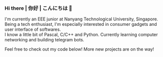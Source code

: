 ### Hi there | 你好 | こんにちは 👋

<!--
**ChoiTommy/ChoiTommy** is a ✨ _special_ ✨ repository because its `README.md` (this file) appears on your GitHub profile.

Here are some ideas to get you started:

- 🔭 I’m currently working on ...
- 🌱 I’m currently learning ...
- 👯 I’m looking to collaborate on ...
- 🤔 I’m looking for help with ...
- 💬 Ask me about ...
- 📫 How to reach me: ...
- 😄 Pronouns: ...
- ⚡ Fun fact: ...
-->

I'm currently an EEE junior at Nanyang Technological University, Singapore.  
Being a tech enthusiast, I'm especially interested in consumer gadgets and user interface of softwares.  
I know a little bit of Pascal, C/C++ and Python. Currently learning computer networking and building telegram bots.

Feel free to check out my code below! More new projects are on the way!
